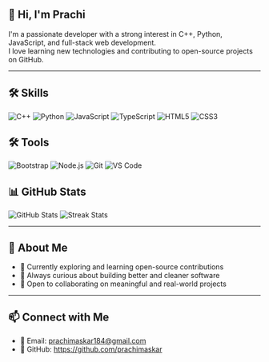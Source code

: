 ## 👋 Hi, I'm Prachi

I'm a passionate developer with a strong interest in C++, Python, JavaScript, and full-stack web development.  
I love learning new technologies and contributing to open-source projects on GitHub.

---
## 🛠 Skills

![C++](https://img.shields.io/badge/-C++-00599C?style=flat&logo=cplusplus&logoColor=white) ![Python](https://img.shields.io/badge/-Python-3776AB?style=flat&logo=python&logoColor=white) ![JavaScript](https://img.shields.io/badge/-JavaScript-F7DF1E?style=flat&logo=javascript&logoColor=black) ![TypeScript](https://img.shields.io/badge/-TypeScript-3178C6?style=flat&logo=typescript&logoColor=white) ![HTML5](https://img.shields.io/badge/-HTML5-E34F26?style=flat&logo=html5&logoColor=white) ![CSS3](https://img.shields.io/badge/-CSS3-1572B6?style=flat&logo=css3&logoColor=white)

## 🛠 Tools

![Bootstrap](https://img.shields.io/badge/-Bootstrap-7952B3?style=flat&logo=bootstrap&logoColor=white) ![Node.js](https://img.shields.io/badge/-Node.js-339933?style=flat&logo=nodedotjs&logoColor=white) ![Git](https://img.shields.io/badge/-Git-F05032?style=flat&logo=git&logoColor=white) ![VS Code](https://img.shields.io/badge/-VS%20Code-007ACC?style=flat&logo=visualstudiocode&logoColor=white)


## 📊 GitHub Stats

![GitHub Stats](https://github-readme-stats.vercel.app/api?username=prachimaskar&show_icons=true&theme=radical)
![Streak Stats](https://github-readme-streak-stats.herokuapp.com/?user=prachimaskar&theme=radical)

---
## 💬 About Me

- 🌱 Currently exploring and learning open-source contributions  
- 🧠 Always curious about building better and cleaner software  
- 🤝 Open to collaborating on meaningful and real-world projects  

---

## 📫 Connect with Me

- 📧 Email: prachimaskar184@gmail.com
- 🐙 GitHub: https://github.com/prachimaskar
